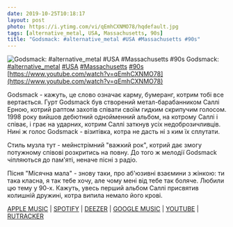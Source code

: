```yaml
---
date: 2019-10-25T10:18:17
layout: post
photo: https://i.ytimg.com/vi/qEmhCXNMO78/hqdefault.jpg
tags: [alternative_metal, USA, Massachusetts, 90s]
title: "Godsmack: #alternative_metal #USA #Massachusetts #90s"
---
```

![Godsmack: #alternative_metal #USA #Massachusetts #90s](https://i.ytimg.com/vi/qEmhCXNMO78/hqdefault.jpg)
Godsmack: [#alternative_metal](/tags/#alternative_metal) [#USA](/tags/#USA) [#Massachusetts](/tags/#Massachusetts) [#90s](/tags/#90s) [https://www.youtube.com/watch?v=qEmhCXNMO78](https://www.youtube.com/watch?v=qEmhCXNMO78)

Godsmack - кажуть, це слово означає карму, бумеранг, котрим тобі все вертається. Гурт Godsmack був створений метал-барабанником Саллі Ерною, котрий раптом захотів співати своїм гидким скрипучим голосом. 1998 року вийшов дебютний однойменний альбом, на котрому Саллі і співає, і грає на ударних, котрим Саллі заткнув усіх недоброзичливців. Нині ж голос Godsmack - візитівка, котра не дасть ні з ким їх сплутати.

Стиль музла тут - мейнстрімний &quot;важкий рок&quot;, котрий дає змогу потужному співові розкритись на повну. До того ж мелодії Godsmack чіпляються до пам&#39;яті, неначе пісні з радіо.

Пісня &quot;Місячна мала&quot; - знову таки, про аб&#39;юзивні взаємини з жінкою: ти така класна, я так тебе хочу, але чому мені від тебе так боляче. Любили цю тему у 90-х. Кажуть, увесь перший альбом Саллі присвятив колишній дружині, котра випила немало його крові.

[APPLE MUSIC](https://music.apple.com/ru/album/godsmack/1440715530) \| [SPOTIFY](https://open.spotify.com/album/1w7vC8hjYXhK1fS5cM2fUM) \| [DEEZER](https://www.deezer.com/album/7932008?utm_source=deezer&amp;utm_content=album-7932008&amp;utm_term=1601611822_1571987776&amp;utm_medium=web) \| [GOOGLE MUSIC](https://play.google.com/music/m/B7xrynalxq6l5xxzcxasadhmfju?t=Godsmack_-_Godsmack) \| [YOUTUBE](https://www.youtube.com/playlist?list=PLZnCQ7WvAejjwHdTNeXerZMpL-Q-AbhZs) \| [RUTRACKER](https://rutracker.org/forum/viewtopic.php?t=4799104)